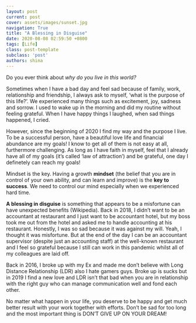 ```yaml
---
layout: post
current: post
cover: assets/images/sunset.jpg
navigation: True
title: "A Blessing in Disguise"
date: 2020-08-08 02:59:50 +0800
tags: [Life]
class: post-template
subclass: 'post'
authors: shina
---
```

Do you ever think about *why do you live in this world?*

Sometimes when I have a bad day and feel sad because of family, work, relationship and friendship, I always ask to myself, ‘what is the purpose of this life?’. We experienced many things such as excitement, joy, sadness and sorrow. I used to wake up in the morning and did my routine without feeling grateful. When I have happy things I laughed, when sad things happened, I cried.

However, since the beginning of 2020 I find my way and the purpose I live. To be a successful person, have a beautiful love life and financial abundance are my goals! I know to get all of them is not easy at all, furthermore challenging. As long as I have faith in myself, feel that I already have all of my goals (it’s called ‘law of attraction’) and be grateful, one day I definetely can reach my goals!

Mindset is the key. Having a growth **mindset** (the belief that you are in control of your own ability, and can learn and improve) is the **key to success**. We need to control our mind especially when we experienced hard time.

**A blessing in disguise** is something that appears to be a misfortune can have unexpected benefits (Wikipedia). Back in 2018, I didn’t want to be an accountant at restaurant and I just want to be accountant hotel, but my boss took me out from the hotel and asked me to handle accounting at his restaurant. Honestly, I was so sad because it was against my will. Yeah, I thought it was misfortune. But at the end of the day I can be an accountant supervisor (despite just an accounting staff) at the well-known restaurant and I feel so grateful because I still can work in this pandemic whilst all of my colleagues are laid off.

Back in 2016, I broke up with my Ex and made me don’t believe with Long Distance Relationship (LDR) also I hate gamers guys. Broke up is sucks but in 2019 I find a new love and LDR isn’t that bad when you are in relationship with the right guy who can manage communication well and fond each other.

No matter what happen in your life, you deserve to be happy and get much better result with your work together with efforts. Don’t be sad for too long and the most important thing is DON’T GIVE UP ON YOUR DREAM!





